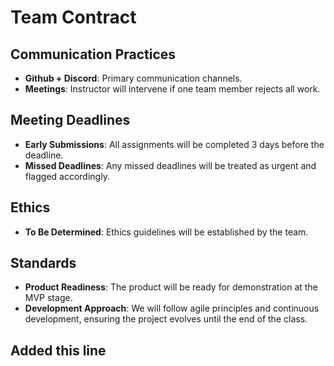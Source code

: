 # Team Contract

## Communication Practices
- **Github + Discord**: Primary communication channels.
- **Meetings**: Instructor will intervene if one team member rejects all work.

## Meeting Deadlines
- **Early Submissions**: All assignments will be completed 3 days before the deadline.
- **Missed Deadlines**: Any missed deadlines will be treated as urgent and flagged accordingly.

## Ethics
- **To Be Determined**: Ethics guidelines will be established by the team.

## Standards
- **Product Readiness**: The product will be ready for demonstration at the MVP stage.
- **Development Approach**: We will follow agile principles and continuous development, ensuring the project evolves until the end of the class.

## Added this line
